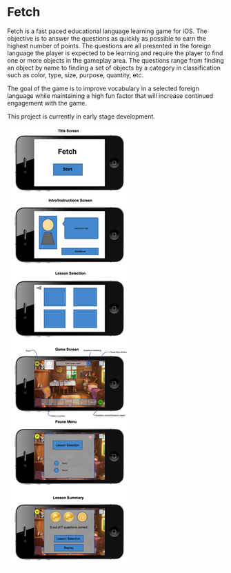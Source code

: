 Fetch
=====

Fetch is a fast paced educational language learning game for iOS. The objective is to answer the questions as quickly as possible to earn the highest number of points. The questions are all presented in the foreign language the player is expected to be learning and require the player to find one or more objects in the gameplay area. The questions range from finding an object by name to finding a set of objects by a category in classification such as color, type, size, purpose, quantity, etc.

The goal of the game is to improve vocabulary in a selected foreign language while maintaining a high fun factor that will increase continued engagement with the game.

This project is currently in early stage development.


![fetch wireframs](https://github.com/jaaydenh/fetch/raw/master/Fetch%20Wireframes.png)
